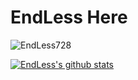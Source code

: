 # EndLess Here

<img src="https://komarev.com/ghpvc/?username=EndLess728&style=flat-square&label=Nazar+rakhne+wale" alt="EndLess728" /><br>

[![EndLess's github stats](https://github-readme-stats.vercel.app/api?username=EndLess728)](https://github.com/EndLess728)


